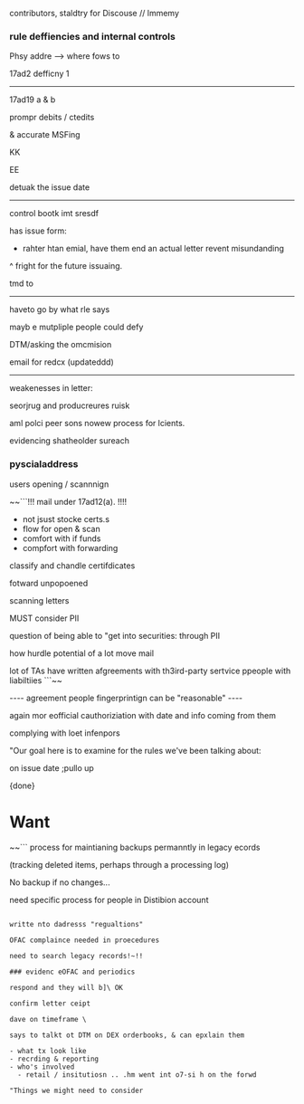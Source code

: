 
contributors, staldtry for Discouse // lmmemy

### rule deffiencies and internal controls

Phsy addre --> where fows to 

17ad2 defficny 1


---


17ad19 a & b

prompr debits / ctedits

& accurate MSFing

KK

EE

detuak the issue date
 

 ---

 control bootk imt sresdf 

 has issue form: 

  - rahter htan emial, have them end an actual letter revent misundanding 

^ fright for the future issuaing. 

tmd to 

---

haveto go by what rle says

mayb e mutpliple people could defy

DTM/asking the omcmision 

email for redcx (updateddd)

---

weakenesses in letter: 

seorjrug and producreures ruisk

aml polci peer sons nowew process for lcients.

evidencing shatheolder sureach


### pyscialaddress

users opening / scannnign

~~```!!! mail under 17ad12(a). !!!!

- not jsust stocke certs.s 
- flow for open & scan
- comfort with if funds
- compfort with forwarding

classify and chandle certifdicates

fotward unpopoened

scanning letters

MUST consider PII

question of being able to "get into securities: through PII 

how hurdle potential of a lot move mail 


lot of TAs have written afgreements with th3ird-party sertvice ppeople with liabiltiies ```~~

---- agreement people fingerprintign can be "reasonable" ----

again mor eofficial cauthoriziation with date and info coming from them

complying with loet infenpors

"Our goal here is to examine for the rules we've been talking about: 

on issue date ;pullo up 

{done}

# Want
~~```
process for maintianing backups permanntly in legacy ecords 

(tracking deleted items, perhaps through a processing log)

No backup if no changes...


need specific process for people in Distibion account 

```~~

writte nto dadresss "regualtions"

OFAC complaince needed in proecedures 

need to search legacy records!~!!

### evidenc eOFAC and periodics

respond and they will b]\ OK

confirm letter ceipt

dave on timeframe \

says to talkt ot DTM on DEX orderbooks, & can epxlain them 

- what tx look like
- recrding & reporting
- who's involved
  - retail / insitutiosn .. .hm went int o7-si h on the forwd

"Things we might need to consider